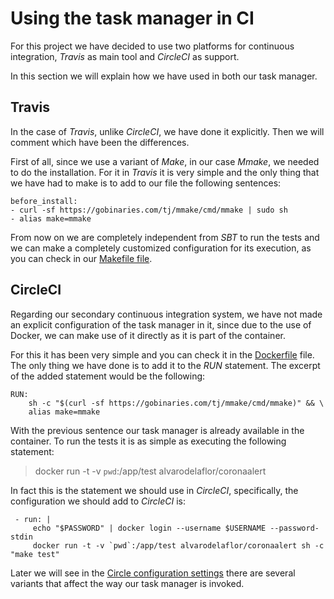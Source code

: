 # **Using the task manager in CI**

For this project we have decided to use two platforms for continuous integration, *Travis* as main tool and *CircleCI* as support.

In this section we will explain how we have used in both our task manager.

## **Travis**

In the case of *Travis*, unlike *CircleCI*, we have done it explicitly. Then we will comment which have been the differences.

First of all, since we use a variant of *Make*, in our case *Mmake*, we needed to do the installation. For it in *Travis* it is very simple and the only thing that we have had to make is to add to our file the following sentences:

    before_install:
    - curl -sf https://gobinaries.com/tj/mmake/cmd/mmake | sudo sh
    - alias make=mmake

From now on we are completely independent from *SBT* to run the tests and we can make a completely customized configuration for its execution, as you can check in our [Makefile file](../coronaalert/Makefile).

## **CircleCI**

Regarding our secondary continuous integration system, we have not made an explicit configuration of the task manager in it, since due to the use of Docker, we can make use of it directly as it is part of the container.

For this it has been very simple and you can check it in the [Dockerfile](../Dockerfile) file. The only thing we have done is to add it to the *RUN* statement. The excerpt of the added statement would be the following:

    RUN:
        sh -c "$(curl -sf https://gobinaries.com/tj/mmake/cmd/mmake)" && \
        alias make=mmake

With the previous sentence our task manager is already available in the container. To run the tests it is as simple as executing the following statement:

> docker run -t -v `pwd`:/app/test alvarodelaflor/coronaalert

In fact this is the statement we should use in *CircleCI*, specifically, the configuration we should add to *CircleCI* is:

     - run: |
         echo "$PASSWORD" | docker login --username $USERNAME --password-stdin
         docker run -t -v `pwd`:/app/test alvarodelaflor/coronaalert sh -c "make test"

Later we will see in the [Circle configuration settings](docker_ci.md) there are several variants that affect the way our task manager is invoked.